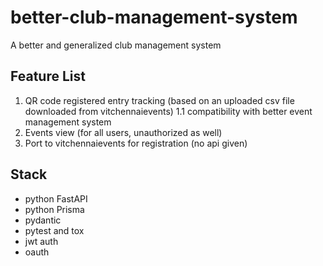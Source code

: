 # better-club-management-system

A better and generalized club management system

## Feature List

1. QR code registered entry tracking (based on an uploaded csv file downloaded from vitchennaievents)
   1.1 compatibility with better event management system
2. Events view (for all users, unauthorized as well)
3. Port to vitchennaievents for registration (no api given)

## Stack

- python FastAPI
- python Prisma
- pydantic
- pytest and tox
- jwt auth
- oauth
